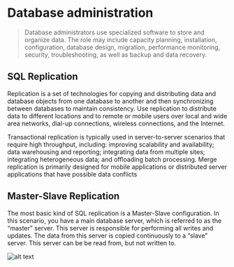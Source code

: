 # Database administration

>Database administrators use specialized software to store and organize data. The role 
>may include capacity planning, installation, configuration, database design, 
>migration, performance monitoring, security, troubleshooting, as well as backup and 
>data recovery.

## SQL Replication
Replication is a set of technologies for copying and distributing 
data and database objects from one database to another and then 
synchronizing between databases to maintain consistency. 
Use replication to distribute data to different locations and to remote or mobile users 
over local and wide area networks, dial-up connections, wireless connections, and the Internet.

Transactional replication is typically used in server-to-server scenarios that require 
high throughput, including: improving scalability and availability; data warehousing 
and reporting; integrating data from multiple sites; integrating heterogeneous data; 
and offloading batch processing. Merge replication is primarily designed for mobile applications 
or distributed server applications that have possible data conflicts

## Master-Slave Replication
The most basic kind of SQL replication is a Master-Slave configuration. In this scenario, you have 
a main database server, which is referred to as the “master” server. 
This server is responsible for performing all writes and updates. 
The data from this server is copied continuously to a “slave” server. 
This server can be be read from, but not written to.

![alt text](https://www.researchgate.net/profile/Raju_Shrestha3/publication/317299391/figure/fig1/AS:540208529670144@1505807158195/Master-slave-architecture.png)

